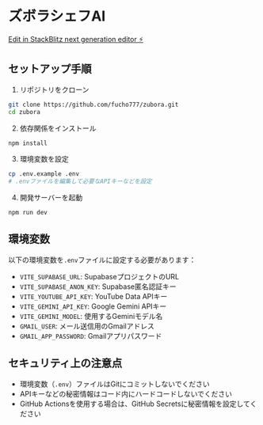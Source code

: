 # ズボラシェフAI

[Edit in StackBlitz next generation editor ⚡️](https://stackblitz.com/~/github.com/fucho777/zubora)

## セットアップ手順

1. リポジトリをクローン
```bash
git clone https://github.com/fucho777/zubora.git
cd zubora
```

2. 依存関係をインストール
```bash
npm install
```

3. 環境変数を設定
```bash
cp .env.example .env
# .envファイルを編集して必要なAPIキーなどを設定
```

4. 開発サーバーを起動
```bash
npm run dev
```

## 環境変数

以下の環境変数を`.env`ファイルに設定する必要があります：

- `VITE_SUPABASE_URL`: SupabaseプロジェクトのURL
- `VITE_SUPABASE_ANON_KEY`: Supabase匿名認証キー
- `VITE_YOUTUBE_API_KEY`: YouTube Data APIキー
- `VITE_GEMINI_API_KEY`: Google Gemini APIキー
- `VITE_GEMINI_MODEL`: 使用するGeminiモデル名
- `GMAIL_USER`: メール送信用のGmailアドレス
- `GMAIL_APP_PASSWORD`: Gmailアプリパスワード

## セキュリティ上の注意点

- 環境変数（`.env`）ファイルはGitにコミットしないでください
- APIキーなどの秘密情報はコード内にハードコードしないでください
- GitHub Actionsを使用する場合は、GitHub Secretsに秘密情報を設定してください